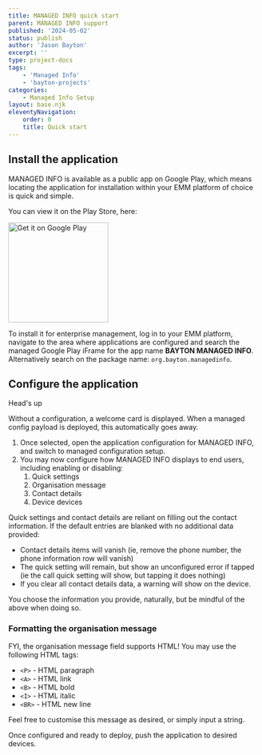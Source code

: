 ```yaml
---
title: MANAGED INFO quick start
parent: MANAGED INFO support
published: '2024-05-02'
status: publish
author: 'Jason Bayton'
excerpt: ''
type: project-docs
tags: 
    - 'Managed Info'
    - 'bayton-projects'
categories: 
    - Managed Info Setup
layout: base.njk
eleventyNavigation: 
    order: 0
    title: Quick start
---
```


## Install the application

MANAGED INFO is available as a public app on Google Play, which means locating the application for installation within your EMM platform of choice is quick and simple. 

You can view it on the Play Store, here: 

<a href='https://play.google.com/store/apps/details?id=org.bayton.managedinfo'><img alt='Get it on Google Play' src='https://play.google.com/intl/en_us/badges/static/images/badges/en_badge_web_generic.png' width="200px"/></a>

To install it for enterprise management, log in to your EMM platform, navigate to the area where applications are configured and search the managed Google Play iFrame for the app name **BAYTON MANAGED INFO**. Alternatively search on the package name: `org.bayton.managedinfo`. 

## Configure the application

<div class="callout callout-blue">
<div class="callout-heading callout-heading-small"> Head's up</div>

Without a configuration, a welcome card is displayed. When a managed config payload is deployed, this automatically goes away.

</div>

1. Once selected, open the application configuration for MANAGED INFO, and switch to managed configuration setup.
2. You may now configure how MANAGED INFO displays to end users, including enabling or disabling:
   1. Quick settings
   2. Organisation message
   3. Contact details
   4. Device devices

Quick settings and contact details are reliant on filling out the contact information. If the default entries are blanked with no additional data provided:

- Contact details items will vanish (ie, remove the phone number, the phone information row will vanish)
- The quick setting will remain, but show an unconfigured error if tapped (ie the call quick setting will show, but tapping it does nothing)
- If you clear all contact details data, a warning will show on the device.

You choose the information you provide, naturally, but be mindful of the above when doing so.

### Formatting the organisation message 

FYI, the organisation message field supports HTML! You may use the following HTML tags: 

- `<P>` - HTML paragraph 
- `<A>` - HTML link
- `<B>` - HTML bold
- `<I>` - HTML italic
- `<BR>` - HTML new line

Feel free to customise this message as desired, or simply input a string.

Once configured and ready to deploy, push the application to desired devices.